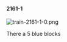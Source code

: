 #### 2161-1
![train-2161-1-0.png](https://github.com/lil-lab/nlvr/raw/master/nlvr/train/images/56/train-2161-1-0.png "train-2161-1-0.png")

There a 5 blue blocks
